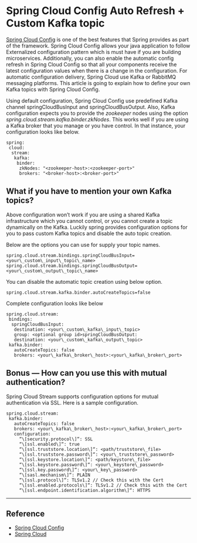 # Spring Cloud Config Auto Refresh + Custom Kafka topic


[Spring Cloud Config](https://cloud.spring.io/spring-cloud-config/) is one of the best features that Spring provides as part of the framework. Spring Cloud Config allows your java application to follow Externalized configuration pattern which is must have if you are building microservices. Additionally, you can also enable the automatic config refresh in Spring Cloud Config so that all your components receive the latest configuration values when there is a change in the configuration. For automatic configuration delivery, Spring Cloud use Kafka or RabbitMQ messaging platforms. This article is going to explain how to define your own Kafka topics with Spring Cloud Config.

Using default configuration, Spring Cloud Config use predefined Kafka channel springCloudBusInput and springCloudBusOutput. Also, Kafka configuration expects you to provide the _zookeeper_ nodes using the option _spring.cloud.stream.kafka.binder.zkNodes_. This works well if you are using a Kafka broker that you manage or you have control. In that instance, your configuration looks like below.

```
spring:
 cloud:
  stream:
   kafka:
    binder:
     zkNodes: "<zookeeper-host>:<zookeeper-port>"
     brokers: "<broker-host>:<broker-port>"
```

What if you have to mention your own Kafka topics?
--------------------------------------------------

Above configuration won’t work if you are using a shared Kafka infrastructure which you cannot control, or you cannot create a topic dynamically on the Kafka. Luckily spring provides configuration options for you to pass custom Kafka topics and disable the auto topic creation.

Below are the options you can use for supply your topic names.

```
spring.cloud.stream.bindings.springCloudBusInput=<your\_custom\_input\_topic\_name>
spring.cloud.stream.bindings.springCloudBusOutput=<your\_custom\_output\_topic\_name>
```

You can disable the automatic topic creation using below option.

```
spring.cloud.stream.kafka.binder.autoCreateTopics=false
```

Complete configuration looks like below

```
spring.cloud.stream:
 bindings:
  springCloudBusInput:
   destination: <your\_custom\_kafka\_input\_topic>
   group: <optional group id>springCloudBusOutput:
   destination: <your\_custom\_kafka\_output\_topic>
 kafka.binder:
   autoCreateTopics: false
   brokers: <your\_kafka\_broker\_host>:<your\_kafka\_broker\_port>
```

Bonus — How can you use this with mutual authentication?
--------------------------------------------------------

Spring Cloud Stream supports configuration options for mutual authentication via SSL. Here is a sample configuration.

```
spring.cloud.stream:
 kafka.binder:
   autoCreateTopics: false
   brokers: <your\_kafka\_broker\_host>:<your\_kafka\_broker\_port>
   configuration:
     “\[security.protocol\]“: SSL
     “\[ssl.enabled\]“: true
     “\[ssl.truststore.location\]“: <path/truststore\_file>
     “\[ssl.truststore.password\]“: <your\_truststore\_password>
     “\[ssl.keystore.location\]“: <path/keystore\_file>
     “\[ssl.keystore.password\]“: <your\_keystore\_password>
     “\[ssl.key.password\]“: <your\_key\_password>
     “\[sasl.mechanism\]“: PLAIN
     “\[ssl.protocol\]“: TLSv1.2 // Check this with the Cert
     “\[ssl.enabled.protocols\]“: TLSv1.2 // Check this with the Cert
     “\[ssl.endpoint.identification.algorithm\]“: HTTPS
```

* * *

Reference
---------

* [Spring Cloud Config](https://cloud.spring.io/spring-cloud-config/)
* [Spring Cloud](https://spring.io/projects/spring-cloud)
